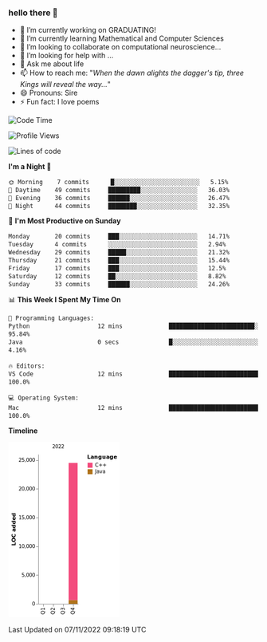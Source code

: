 ### hello there 👋

<!--
**elden-l0rd/elden-l0rd** is a ✨ _special_ ✨ repository because its `README.md` (this file) appears on your GitHub profile.
-->
<!--
Here are some ideas to get you started:
-->

- 🔭 I’m currently working on GRADUATING!
- 🌱 I’m currently learning Mathematical and Computer Sciences
- 👯 I’m looking to collaborate on computational neuroscience...
- 🤔 I’m looking for help with ...
- 💬 Ask me about life
- 📫 How to reach me: "*When the dawn alights the dagger's tip, three Kings will reveal the way...*"
- 😄 Pronouns: Sire
- ⚡ Fun fact: I love poems

<!--START_SECTION:waka-->
![Code Time](http://img.shields.io/badge/Code%20Time-1%20hr%2029%20mins-blue)

![Profile Views](http://img.shields.io/badge/Profile%20Views-122-blue)

![Lines of code](https://img.shields.io/badge/From%20Hello%20World%20I%27ve%20Written-24%20Thousand%20lines%20of%20code-blue)

**I'm a Night 🦉** 

```text
🌞 Morning    7 commits      █░░░░░░░░░░░░░░░░░░░░░░░░   5.15% 
🌆 Daytime    49 commits     █████████░░░░░░░░░░░░░░░░   36.03% 
🌃 Evening    36 commits     ██████░░░░░░░░░░░░░░░░░░░   26.47% 
🌙 Night      44 commits     ████████░░░░░░░░░░░░░░░░░   32.35%

```
📅 **I'm Most Productive on Sunday** 

```text
Monday       20 commits     ███░░░░░░░░░░░░░░░░░░░░░░   14.71% 
Tuesday      4 commits      ░░░░░░░░░░░░░░░░░░░░░░░░░   2.94% 
Wednesday    29 commits     █████░░░░░░░░░░░░░░░░░░░░   21.32% 
Thursday     21 commits     ███░░░░░░░░░░░░░░░░░░░░░░   15.44% 
Friday       17 commits     ███░░░░░░░░░░░░░░░░░░░░░░   12.5% 
Saturday     12 commits     ██░░░░░░░░░░░░░░░░░░░░░░░   8.82% 
Sunday       33 commits     ██████░░░░░░░░░░░░░░░░░░░   24.26%

```


📊 **This Week I Spent My Time On** 

```text
💬 Programming Languages: 
Python                   12 mins             ████████████████████████░   95.84% 
Java                     0 secs              █░░░░░░░░░░░░░░░░░░░░░░░░   4.16%

🔥 Editors: 
VS Code                  12 mins             █████████████████████████   100.0%

💻 Operating System: 
Mac                      12 mins             █████████████████████████   100.0%

```

**Timeline**

![Chart not found](https://raw.githubusercontent.com/elden-l0rd/elden-l0rd/main/charts/bar_graph.png) 


 Last Updated on 07/11/2022 09:18:19 UTC
<!--END_SECTION:waka-->

<!--img src='https://random-memer.herokuapp.com/' title="Meme" alt="Please refresh the page if the meme doesn't show up."-->

